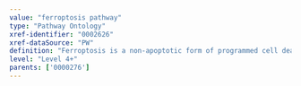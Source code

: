 ```yaml
---
value: "ferroptosis pathway"
type: "Pathway Ontology"
xref-identifier: "0002626"
xref-dataSource: "PW"
definition: "Ferroptosis is a non-apoptotic form of programmed cell death that is triggered by conditions or molecules that inhibit the Gpx4 function. Loss of function of glutathione peroxidase GPX4 results in accumulation of lipid-based reactive oxygen species (ROS)."
level: "Level 4+"
parents: ['0000276']
---
```

